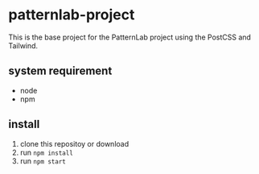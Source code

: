 # patternlab-project
This is the base project for the PatternLab project using the PostCSS and Tailwind.

## system requirement
* node
* npm

## install
1. clone this repositoy or download
2. run `npm install`
3. run `npm start`